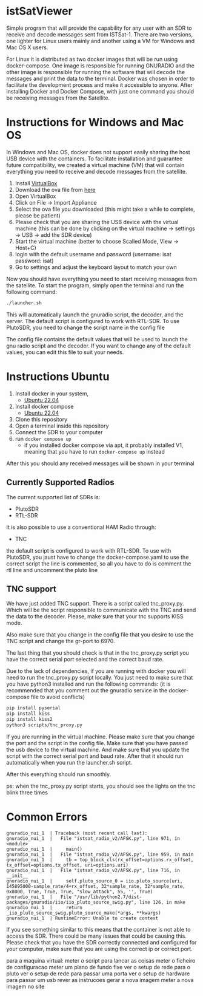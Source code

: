 # istSatViewer
Simple program that will provide the capability for any user with an SDR to receive and decode messages sent from ISTSat-1. There are two versions, one lighter for Linux users mainly and another using a VM for Windows and Mac OS X users.

For Linux it is  distributed as two docker images that will be run using docker-compose. One image is responsible for running GNURADIO and the other image is responsible for running the software that will decode the messages and print the data to the terminal. Docker was chosen in order to facilitate the development process and make it accessible to anyone. After installing Docker and Docker Compose, with just one command you should be receiving messages from the Satellite.


# Instructions for Windows and Mac OS
In Windows and Mac OS, docker does not support easily sharing the host USB device with the containers. To facilitate installation and guarantee future compatibility, we created a virtual machine (VM) that will contain everything you need to receive and decode messages from the satellite.

1. Install [VirtualBox](https://www.virtualbox.org/wiki/Downloads)
2. Download the ova file from [here](https://drive.google.com/drive/folders/1FTXfsTDHjU9etDDFKRuVthNt_m1gdBOq?usp=sharing)
3. Open VirtualBox
4. Click on File -> Import Appliance
5. Select the ova file you downloaded (this might take a while to complete, please be patient)
6. Please check that you are sharing the USB device with the virtual machine (this can be done by clicking on the virtual machine -> settings -> USB -> add the SDR device)
6. Start the virtual machine (better to choose Scalled Mode, View -> Host+C) 
8. login with the default username and password (username: isat password: isat)
9. Go to settings and adjust the keyboard layout to match your own

Now you should have everything you need to start receiving messages from the satellite. To start the program, simply open the terminal and run the following command:
```bash
./launcher.sh
```

This will automatically launch the gnuradio script, the decoder, and the server. The default script is configured to work with RTL-SDR. To use PlutoSDR, you need to change the script name in the config file

The config file contains the default values that will be used to launch the gnu radio script and the decoder. If you want to change any of the default values, you can edit this file to suit your needs.

# Instructions Ubuntu

1. Install docker in your system,
    - [Ubuntu 22.04](https://www.digitalocean.com/community/tutorials/how-to-install-and-use-docker-on-ubuntu-22-04)
2. Install docker compose
    - [Ubuntu 22.04](https://www.digitalocean.com/community/tutorials/how-to-install-and-use-docker-compose-on-ubuntu-22-04)
3. Clone this repository
4. Open a terminal inside this repository
6. Connect the SDR to your computer
5. run ```docker compose up```
    - if you installed docker compose via apt, it probably installed V1, meaning that you have to run ```docker-compose up``` instead

After this you should any received messages will be shown in your terminal



## Currently Supported Radios

The current supported list of SDRs is:
- PlutoSDR
- RTL-SDR

It is also possible to use a conventional HAM Radio through:
- TNC

the default script is configured to work with RTL-SDR. To use with PlutoSDR, you jaust have to change the docker-compose.yaml to use the correct script
the line is commented, so all you have to do is comment the rtl line and uncomment the pluto line

## TNC support

We have just added TNC support. There is a script called tnc_proxy.py. Which will be the script responsible to communicate with the TNC and send the data to the decoder. Please, make sure that your tnc supports KISS mode.

Also make sure that you change in the config file that you desire to use the TNC script and change the gr-port to 6970. 

The last thing that you should check is that in the tnc_proxy.py script you  have the correct serial port selected and the correct baud rate.

Due to the lack of dependencies, if you are running with docker you will need to run the tnc_proxy.py script locally. You just need to make sure that you have python3 installed and run the following commands: (it is recommended that you comment out the gnuradio service in the docker-compose file to avoid conflicts)

```bash
pip install pyserial
pip install kiss
pip install kiss2
python3 scripts/tnc_proxy.py
```

If you are running in the virtual machine. Please make sure that you change the port and the script in the config file. Make sure that you have passed the usb device to the virtual machine. And make sure that you update the script with the correct serial port and baud rate. After that it should run automatically when you run the launcher.sh script.

After this everything should run smoothly.

ps: when the tnc_proxy.py script starts, you should see the lights on the tnc blink three times



# Common Errors

```console
gnuradio_nui_1  | Traceback (most recent call last):
gnuradio_nui_1  |   File "istsat_radio_v2/AFSK.py", line 971, in <module>
gnuradio_nui_1  |     main()
gnuradio_nui_1  |   File "istsat_radio_v2/AFSK.py", line 959, in main
gnuradio_nui_1  |     tb = top_block_cls(rx_offset=options.rx_offset, tx_offset=options.tx_offset, uri=options.uri)
gnuradio_nui_1  |   File "istsat_radio_v2/AFSK.py", line 716, in __init__
gnuradio_nui_1  |     self.pluto_source_0 = iio.pluto_source(uri, 145895000-sample_rate/4+rx_offset, 32*sample_rate, 32*sample_rate, 0x8000, True, True, True, "slow_attack", 55, '', True)
gnuradio_nui_1  |   File "/usr/lib/python2.7/dist-packages/gnuradio/iio/iio_pluto_source_swig.py", line 126, in make
gnuradio_nui_1  |     return _iio_pluto_source_swig.pluto_source_make(*args, **kwargs)
gnuradio_nui_1  | RuntimeError: Unable to create context
```

If you see something similar to this means that the container is not able to access the SDR. There could be many issues that could be causing this. Please check that you have the SDR correctly connected and configured for your computer, make sure that you are using the correct ip or correct port.




para a maquina virtual:
    meter o script para lancar as coisas
    meter o ficheiro de configuracao
    meter um plano de fundo fixe
    ver o setup de rede para o pluto
    ver o setup de rede para passar uma porta
    ver o setup de hardware para passar um usb
    rever as instrucoes
    gerar a nova imagem
    meter a nova imagem no site
